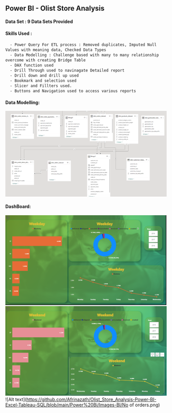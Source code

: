 ## Power BI - Olist Store Analysis

#### Data Set : 9 Data Sets Provided
#### Skills Used : 
      - Power Query For ETL process : Removed duplicates, Imputed Null Values with meaning data, Checked Data Types
      - Data Modelling : Challenge based with many to many relationship overcome with creating Bridge Table
      - DAX function used
      - Drill Through used to navinagate Detailed report
      - Drill down and drill up used
      - Bookmark and selection used
      - Slicer and Fillters used.
      - Buttons and Navigation used to access various reports
#### Data Modelling:
![Alt text](https://github.com/Afrinazath/Olist_Store_Analysis-Power-BI-Excel-Tableau-SQL/blob/main/Power%20Bi/Images-BI/DataModel.png)

#### DashBoard: 
![Alt text](https://github.com/Afrinazath/Olist_Store_Analysis-Power-BI-Excel-Tableau-SQL/blob/main/Power%20Bi/Images-BI/Weekday.png)
![Alt text](https://github.com/Afrinazath/Olist_Store_Analysis-Power-BI-Excel-Tableau-SQL/blob/main/Power%20Bi/Images-BI/Weekend.png)
![Alt text](https://github.com/Afrinazath/Olist_Store_Analysis-Power-BI-Excel-Tableau-SQL/blob/main/Power%20Bi/Images-BI/No of orders.png)

